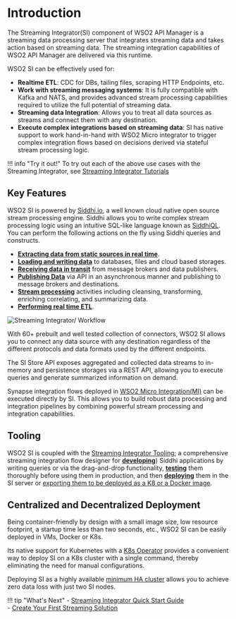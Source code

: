 
# Introduction

The Streaming Integrator(SI) component of WSO2 API Manager is a streaming data processing server that integrates streaming data and takes action based on streaming data. The streaming integration capabilities of WSO2 API Manager are delivered via this runtime.

WSO2 SI can be effectively used for:

- **Realtime ETL**: CDC for DBs, tailing files, scraping HTTP Endpoints, etc.
- **Work with streaming messaging systems**: It is fully compatible with Kafka and NATS, and provides advanced stream processing capabilities required to utilize the full potential of streaming data.
- **Streaming data Integration**: Allows you to treat all data sources as streams and connect them with any destination.
- **Execute complex integrations based on streaming data**: SI has native support to work hand-in-hand with WSO2 Micro integrator to trigger complex integration flows based on decisions derived via stateful stream processing logic.


!!! info "Try it out!"
    To try out each of the above use cases with the Streaming Integrator, see [Streaming Integrator Tutorials]({{base_path}}/use-cases/streaming-tutorials/tutorials-overview)

## Key Features

WSO2 SI is powered by [Siddhi.io](https://siddhi.io/), a well known cloud native open source stream processing engine. Siddhi allows you to write complex stream processing logic using an intuitive SQL-like language known as [SiddhiQL](https://siddhi.io/en/v5.1/docs/). You can perform the following actions on the fly using Siddhi queries and constructs.

- [**Extracting data from static sources in real time**]({{base_path}}/use-cases/streaming-usecase/extracting-data-from-static-sources-in-real-time).
- [**Loading and writing data**]({{base_path}}/use-cases/streaming-usecase/loading-and-writing-date) to databases, files and cloud based storages.
- [**Receiving data in transit**]({{base_path}}/use-cases/streaming-usecase/receiving-data-in-transit) from message brokers and data publishers.
- [**Publishing Data**]({{base_path}}/use-cases/streaming-usecase/publishing-data) via API in an asynchronous manner and publishing to message brokers and destinations. 
- [**Stream processing**]({{base_path}}/use-cases/streaming-usecase/processing-data) activities including cleansing, transforming, enriching correlating, and summarizing data.
- [**Performing real time ETL**]({{base_path}}/use-cases/streaming-usecase/performing-etl-tasks).
 
 ![Streaming Integrator/ Workflow]({{base_path}}/assets/img/streaming/streaming-integrator.png)

With 60+ prebuilt and well tested collection of connectors, WSO2 SI allows you to connect any data source with any destination regardless of the different protocols and data formats used by the different endpoints.

The SI Store API exposes aggregated and collected data streams to in-memory and persistence storages via a REST API, allowing you to execute queries and generate summarized information on demand.

Synapse integration flows deployed in [WSO2 Micro Integration(MI)](https://github.com/wso2/micro-integrator) can be executed directly by SI. This allows you to build robust data processing and integration pipelines by combining powerful stream processing and integration capabilities.

## Tooling

WSO2 SI is coupled with the [Streaming Integrator Tooling]({{base_path}}/develop/streaming-apps/streaming-integrator-studio-overview); a comprehensive streaming integration flow designer for [**developing**]({{base_path}}/develop/streaming-apps/creating-a-siddhi-application)) Siddhi applications
 by writing queries or via the drag-and-drop functionality, [**testing**]({{base_path}}/develop/streaming-apps/testing-a-siddhi-application) them thoroughly before using them in production, and then [**deploying**]({{base_path}}/develop/streaming-apps/deploying-streaming-applications) them in the SI server or [exporting them to be deployed as a K8 or a Docker image]({{base_path}}/develop/streaming-apps/exporting-siddhi-applications).



## Centralized and Decentralized Deployment

Being container-friendly by design with a small image size, low resource footprint, a startup time less than two seconds, etc., WSO2 SI can be easily deployed in VMs, Docker or K8s.

Its native support for Kubernetes with a [K8s Operator](https://siddhi.io/en/v5.1/docs/siddhi-as-a-kubernetes-microservice/) provides a convenient way to deploy SI on a K8s cluster with a single command, thereby eliminating the need for manual configurations.

Deploying SI as a highly available [minimum HA cluster]({{base_path}}/install-and-setup/setup/si-deployment/deploying-si-as-minimum-ha-cluster.md) allows you to achieve zero data loss with just two SI nodes.

!!! tip "What's Next"
    - [Streaming Integrator Quick Start Guide]({{base_path}}/get-started/quick-start-guide/streaming-qsg)<br/>
    - [Create Your First Streaming Solution]()

